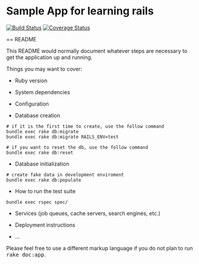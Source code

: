 # Sample App for learning rails
[![Build Status](https://travis-ci.org/cooltiger/sample_app.svg?branch=master)](https://travis-ci.org/cooltiger/sample_app)
[![Coverage Status](https://coveralls.io/repos/cooltiger/sample_app/badge.svg?branch=add_coveralls)](https://coveralls.io/r/cooltiger/sample_app?branch=add_coveralls)

== README

This README would normally document whatever steps are necessary to get the
application up and running.

Things you may want to cover:

* Ruby version

* System dependencies

* Configuration

* Database creation
```
# if it is the first time to create, use the follow command
bundle exec rake db:migrate
bundle exec rake db:migrate RAILS_ENV=test

# if you want to reset the db, use the follow command
bundle exec rake db:reset
```

* Database initialization
```
# create fake data in development enviroment
bundle exec rake db:populate
```

* How to run the test suite
```
bundle exec rspec spec/
```

* Services (job queues, cache servers, search engines, etc.)

* Deployment instructions

* ...


Please feel free to use a different markup language if you do not plan to run
<tt>rake doc:app</tt>.
